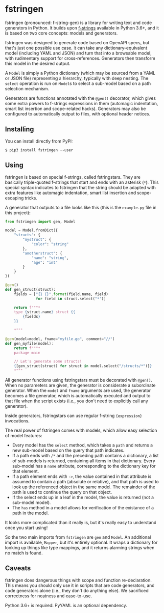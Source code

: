 # fstringen
fstringen (pronounced: f-string-gen) is a library for writing text and code
generators in Python. It builds upon [f-strings](
https://docs.python.org/3/reference/lexical_analysis.html#f-strings) available
in Python 3.6+, and it is based on two core concepts: models and generators.

fstringen was designed to generate code based on OpenAPI specs, but that's
just one possible use case. It can take any dictionary-equivalent model
(including YAML and JSON) and turn that into a browsable model, with
rudimentary support for cross-references. Generators then transform this model
in the desired output.

A `Model` is simply a Python dictionary (which may be sourced from a YAML or
JSON file) representing a hierarchy, typically with deep nesting. The `select`
operation is run on `Model`s to select a sub-model based on a path selection
mechanism.

Generators are functions annotated with the `@gen()` decorator, which gives
some extra powers to f-strings expressions in them (automagic indentation,
smart list insertion and scope-related hacks). Generators may also be
configured to automatically output to files, with optional header notices.

## Installing
You can install directly from PyPI:

    $ pip3 install fstringen --user

## Using
fstringen is based on special f-strings, called fstringstars. They are
basically triple-quoted f-strings that start and ends with an asterisk (`*`).
This special syntax indicates to fstringen that the string should be adapted
with extra features like automagic indentation, smart list insertion and
scope-escaping tricks.

A generator that outputs to a file looks like this (this is the `example.py`
file in this project):

```py
from fstringen import gen, Model

model = Model.fromDict({
    "structs": {
        "mystruct": {
            "color": "string"
        },
        "anotherstruct": {
            "name": "string",
            "age": "int"
        }
    }
})

@gen()
def gen_struct(struct):
    fields = ["{} {}".format(field.name, field)
              for field in struct.select("*")]

    return f"""*
    type {struct.name} struct {{
        {fields}
    }}

    *"""

@gen(model=model, fname="myfile.go", comment="//")
def gen_myfile(model):
    return f"""*
    package main

    // Let's generate some structs!
    {[gen_struct(struct) for struct in model.select("/structs/*")]}
    *"""

```

All generator functions using fstringstars must be decorated with `@gen()`.
When no parameters are given, the generator is considerate a subordinate
generator. When the `model` and `fname` arguments are used, the generator
becomes a file generator, which is automatically executed and output to that
file when the script exists (i.e., you don't need to explicitly call any
generator).

Inside generators, fstringstars can use regular f-string `{expression}`
invocations.

The real power of fstringen comes with models, which allow easy selection of
model features:

- Every model has the `select` method, which takes a `path` and returns a new
  sub-model based on the query that path indicates.
- If a path ends with `/*` and the preceding path contains a dictionary,
  a list of sub-models is returned, containing all items in that dictionary.
  Every sub-model has a `name` attribute, corresponding to the dictionary key
  for that element.
- If a path element ends with `->`, the value contained in that attribute is
  assumed to contain a path (absolute or relative), and that path is used to
  look up the referenced object in the same model. The remainder of the path is
  used to continue the query on that object.
- If the select ends up in a leaf in the model, the value is returned (not a
  sub-model model).
- The `has` method in a model allows for verification of the existance of a
  path in the model.

It looks more complicated than it really is, but it's really easy to understand
once you start using!

So the two main imports from `fstringen` are `gen` and `Model`. An additional
import is available, `Mapper`, but it's entirely optional. It wraps a
dictionary for looking up things like type mappings, and it returns alarming
strings when no match is found.

## Caveats
fstringen does dangerous things with scope and function re-declaration. This
means you should only use it in scripts that are code generators, and code
generators alone (i.e., they don't do anything else). We sacrificed correctness
for neatness and ease-to-use.

Python 3.6+ is required. PyYAML is an optional dependency.
